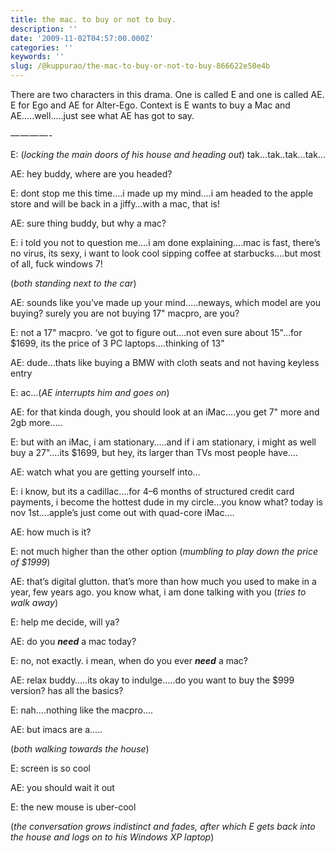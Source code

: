 ```yaml
---
title: the mac. to buy or not to buy.
description: ''
date: '2009-11-02T04:57:00.000Z'
categories: ''
keywords: ''
slug: /@kuppurao/the-mac-to-buy-or-not-to-buy-866622e50e4b
---
```


There are two characters in this drama. One is called E and one is called AE. E for Ego and AE for Alter-Ego. Context is E wants to buy a Mac and AE…..well…..just see what AE has got to say.

— — — — -

E: (_locking the main doors of his house and heading out_) tak…tak..tak…tak…

AE: hey buddy, where are you headed?

E: dont stop me this time….i made up my mind….i am headed to the apple store and will be back in a jiffy…with a mac, that is!

AE: sure thing buddy, but why a mac?

E: i told you not to question me….i am done explaining….mac is fast, there’s no virus, its sexy, i want to look cool sipping coffee at starbucks….but most of all, fuck windows 7!

(_both standing next to the car_)

AE: sounds like you’ve made up your mind…..neways, which model are you buying? surely you are not buying 17" macpro, are you?

E: not a 17" macpro. ‘ve got to figure out….not even sure about 15"…for $1699, its the price of 3 PC laptops….thinking of 13"

AE: dude…thats like buying a BMW with cloth seats and not having keyless entry

E: ac…(_AE interrupts him and goes on_)

AE: for that kinda dough, you should look at an iMac….you get 7" more and 2gb more…..

E: but with an iMac, i am stationary…..and if i am stationary, i might as well buy a 27"….its $1699, but hey, its larger than TVs most people have….

AE: watch what you are getting yourself into…

E: i know, but its a cadillac….for 4–6 months of structured credit card payments, i become the hottest dude in my circle…you know what? today is nov 1st….apple’s just come out with quad-core iMac….

AE: how much is it?

E: not much higher than the other option (_mumbling to play down the price of $1999_)

AE: that’s digital glutton. that’s more than how much you used to make in a year, few years ago. you know what, i am done talking with you (_tries to walk away_)

E: help me decide, will ya?

AE: do you **_need_** a mac today?

E: no, not exactly. i mean, when do you ever **_need_** a mac?

AE: relax buddy…..its okay to indulge…..do you want to buy the $999 version? has all the basics?

E: nah….nothing like the macpro….

AE: but imacs are a…..

(_both walking towards the house_)

E: screen is so cool

AE: you should wait it out

E: the new mouse is uber-cool

(_the conversation grows indistinct and fades, after which E gets back into the house and logs on to his Windows XP laptop_)